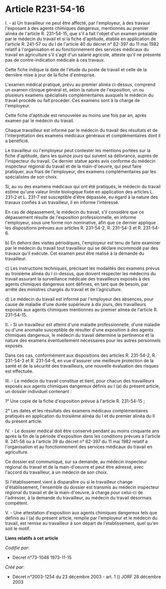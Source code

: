 # Article R231-54-16

I. - a) Un travailleur ne peut être affecté, par l'employeur, à des travaux l'exposant à des agents chimiques dangereux,
mentionnés au premier alinéa de l'article R. 231-54-15, que s'il a fait l'objet d'un examen préalable par le médecin du
travail et si la fiche d'aptitude, établie en application de l'article R. 241-57 ou du I de l'article 40 du décret n° 82-397
du 11 mai 1982 relatif à l'organisation et au fonctionnement des services médicaux du travail en agriculture s'il s'agit d'un
salarié agricole, atteste qu'il ne présente pas de contre-indication médicale à ces travaux.

Cette fiche indique la date de l'étude du poste de travail et celle de la dernière mise à jour de la fiche d'entreprise.

L'examen médical pratiqué, prévu au premier alinéa ci-dessus, comprend un examen clinique général et, selon la nature de
l'exposition, un ou plusieurs examens spécialisés complémentaires auxquels le médecin du travail procède ou fait procéder.
Ces examens sont à la charge de l'employeur.

Cette fiche d'aptitude est renouvelée au moins une fois par an, après examen par le médecin du travail.

Chaque travailleur est informé par le médecin du travail des résultats et de l'interprétation des examens médicaux généraux
et complémentaires dont il a bénéficié.

Le travailleur ou l'employeur peut contester les mentions portées sur la fiche d'aptitude, dans les quinze jours qui suivent
sa délivrance, auprès de l'inspecteur du travail. Ce dernier statue après avis conforme du médecin inspecteur régional du
travail et de la main-d'oeuvre, qui peut faire pratiquer, aux frais de l'employeur, des examens complémentaires par les
spécialistes de son choix.

Si, au vu des examens médicaux qui ont été pratiqués, le médecin du travail estime qu'une valeur limite biologique fixée en
application des articles L. 231-2 et L. 231-7 est susceptible d'être dépassée, eu égard à la nature des travaux confiés à un
travailleur, il en informe l'intéressé.

En cas de dépassement, le médecin du travail, s'il considère que ce dépassement résulte de l'exposition professionnelle, en
informe l'employeur, sous une forme non nominative, afin que ce dernier applique les dispositions prévues aux articles R.
231-54-2, R. 231-54-3 et R. 231-54-6.

b) En dehors des visites périodiques, l'employeur est tenu de faire examiner par le médecin du travail tout travailleur qui
se déclare incommodé par des travaux qu'il exécute. Cet examen peut être réalisé à la demande du travailleur.

c) Les instructions techniques, précisant les modalités des examens prévus au troisième alinéa du I ci-dessus, que doivent
respecter les médecins du travail assurant la surveillance médicale des travailleurs exposés à des agents chimiques dangereux
sont définies, en tant que de besoin, par arrêté des ministres chargés du travail et de l'agriculture.

d) Le médecin du travail est informé par l'employeur des absences, pour cause de maladie d'une durée supérieure à dix jours,
des travailleurs exposés aux agents chimiques mentionnés au premier alinéa de l'article R. 231-54-15.

II. - Si un travailleur est atteint d'une maladie professionnelle, d'une maladie ou d'une anomalie susceptible de résulter
d'une exposition à des agents chimiques dangereux, le médecin du travail détermine la pertinence et la nature des examens
éventuellement nécessaires pour les autres personnels exposés.

Dans ces cas, conformément aux dispositions des articles R. 231-54-2, R. 231-54-3 et R. 231-54-6, en vue d'assurer une
meilleure protection de la santé et de la sécurité des travailleurs, une nouvelle évaluation des risques est effectuée.

III. - Le médecin du travail constitue et tient, pour chacun des travailleurs exposés aux agents chimiques dangereux définis
au I (a) du présent article, un dossier individuel contenant :

1° Une copie de la fiche d'exposition prévue à l'article R. 231-54-15 ;

2° Les dates et les résultats des examens médicaux complémentaires pratiqués en application du troisième alinéa du I et du
premier alinéa du II du présent article.

IV. - Le dossier médical doit être conservé pendant au moins cinquante ans après la fin de la période d'exposition dans les
conditions prévues à l'article R. 241-56 ou à l'article 39 du décret n° 82-397 du 11 mai 1982 relatif à l'organisation et au
fonctionnement des services médicaux du travail en agriculture.

Ce dossier est communiqué, sur sa demande, au médecin inspecteur régional du travail et de la main-d'oeuvre et peut être
adressé, avec l'accord du travailleur, à un médecin de son choix.

Si l'établissement vient à disparaître ou si le travailleur change d'établissement, l'ensemble du dossier est transmis au
médecin inspecteur régional du travail et de la main-d'oeuvre, à charge pour celui-ci de l'adresser, à la demande du
travailleur, au médecin du travail désormais compétent.

V. - Une attestation d'exposition aux agents chimiques dangereux tels que définis au I (a) du présent article, remplie par
l'employeur et le médecin du travail, est remise au travailleur à son départ de l'établissement, quel qu'en soit le motif.

**Liens relatifs à cet article**

_Codifié par_:

  - Décret n°73-1048 1973-11-15

_Créé par_:

  - Décret n°2003-1254 du 23 décembre 2003 - art. 1 () JORF 28 décembre 2003
